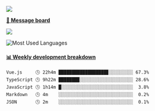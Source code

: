 [![](https://count.getloli.com/get/@SmaIIstars.github.readme)](https://count.getloli.com/)


[**💬 Message board**](https://chat.getloli.com/room/@SmaIIstars.github)

[![](https://chat.getloli.com/room/@SmaIIstars.github/svg?width=600&height=100&limit=20&theme=light&fontSize=14)](https://chat.getloli.com/room/@SmaIIstars.github)


![Most Used Languages](https://github-readme-stats.vercel.app/api/top-langs/?username=SmaIIstars&theme=dark&layout=compact)

<!-- waka-box start -->
#### <a href="https://gist.github.com/e31f5e1b7a15ee54e2fc8fca68aa5e2b" target="_blank">📊 Weekly development breakdown</a>
```text
Vue.js     🕓 22h4m ██████████████████▊░░░░░░░░░ 67.3%
TypeScript 🕓 9h22m ███████▉░░░░░░░░░░░░░░░░░░░░ 28.6%
JavaScript 🕓 1h14m █░░░░░░░░░░░░░░░░░░░░░░░░░░░  3.8%
Markdown   🕓 4m    ░░░░░░░░░░░░░░░░░░░░░░░░░░░░  0.2%
JSON       🕓 2m    ░░░░░░░░░░░░░░░░░░░░░░░░░░░░  0.1%
```
<!-- Powered by https://github.com/YouEclipse/waka-box-go . -->
<!-- waka-box end -->
